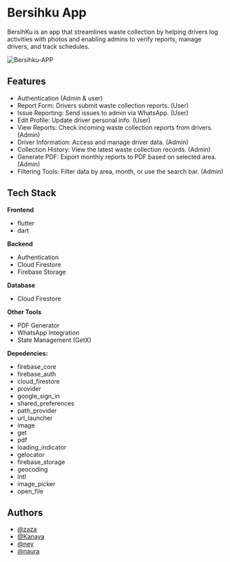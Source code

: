 
# Bersihku App

BersihKu is an app that streamlines waste collection by helping drivers log activities with photos and enabling admins to verify reports, manage drivers, and track schedules.

![Bersihku-APP](https://github.com/user-attachments/assets/68dbcda2-43e2-4b25-a50f-a87d004872d1)

                
## Features

- Authentication (Admin & user)
- Report Form: Drivers submit waste collection reports. (User)
- Issue Reporting: Send issues to admin via WhatsApp. (User)
- Edit Profile: Update driver personal info. (User)
- View Reports: Check incoming waste collection reports from drivers. (Admin)
- Driver Information: Access and manage driver data. (Admin)
- Collection History: View the latest waste collection records. (Admin)
- Generate PDF: Export monthly reports to PDF based on selected area. (Admin)
- Filtering Tools: Filter data by area, month, or use the search bar. (Admin)


## Tech Stack

**Frontend**
- flutter
- dart

**Backend**
- Authentication
- Cloud Firestore
- Firebase Storage

**Database**
- Cloud Firestore

**Other Tools**
- PDF Generator 
- WhatsApp Integration
- State Management (GetX)

**Depedencies:** 
- firebase_core
- firebase_auth
- cloud_firestore
- provider
- google_sign_in
- shared_preferences
- path_provider
- url_launcher
- image
- get
- pdf
- loading_indicator
- gelocator
- firebase_storage
- geocoding
- intl
- image_picker
- open_file


## Authors

- [@zaza](https://github.com/azzahrarinaldi)
- [@Kanaya](https://github.com/nayaaasss)
- [@ney](https://github.com/nailaalfatin)
- [@naura](https://github.com/naurarizky)

